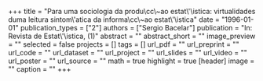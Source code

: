 +++
title = "Para uma sociologia da produ\\cc\\~ao estat\\'\\istica: virtualidades duma leitura sintom\\'atica da informa\\cc\\~ao estat\\'\\istica"
date = "1996-01-01"
publication_types = ["2"]
authors = ["Sergio Bacelar"]
publication = "In: Revista de Estat\\'\\istica, (1)"
abstract = ""
abstract_short = ""
image_preview = ""
selected = false
projects = []
tags = []
url_pdf = ""
url_preprint = ""
url_code = ""
url_dataset = ""
url_project = ""
url_slides = ""
url_video = ""
url_poster = ""
url_source = ""
math = true
highlight = true
[header]
image = ""
caption = ""
+++
